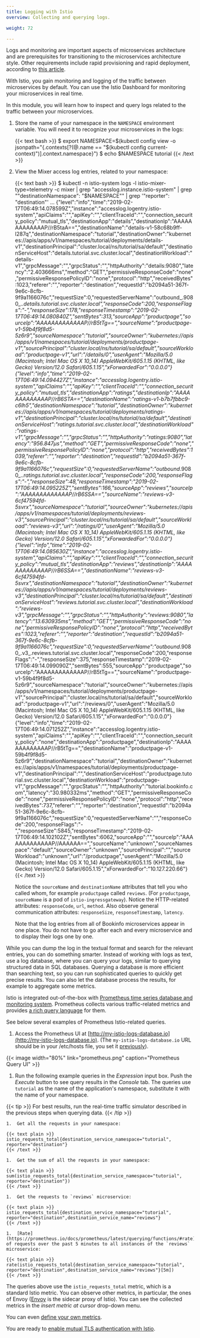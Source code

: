 ```yaml
---
title: Logging with Istio
overview: Collecting and querying logs.

weight: 72

---
```


Logs and monitoring are important aspects of microservices architecture and are prerequisites for transitioning to the microservices architecture style. Other requirements include rapid provisioning and rapid deployment, according to [this article](https://aadrake.com/posts/2017-05-20-enough-with-the-microservices.html).

With Istio, you gain monitoring and logging of the traffic between microservices by default.
You can use the Istio Dashboard for monitoring your microservices in real time.

In this module, you will learn how to inspect and query logs related to the traffic between your microservices.

1.  Store the name of your namespace in the `NAMESPACE` environment variable.
    You will need it to recognize your microservices in the logs:

    {{< text bash >}}
    $ export NAMESPACE=$(kubectl config view -o jsonpath="{.contexts[?(@.name == \"$(kubectl config current-context)\")].context.namespace}")
    $ echo $NAMESPACE
    tutorial
    {{< /text >}}

1.  View the Mixer access log entries, related to your namespace:

    {{< text bash >}}
    $ kubectl -n istio-system logs -l istio-mixer-type=telemetry -c mixer | grep "accesslog.instance.istio-system" | grep "\"destinationNamespace\": \"$NAMESPACE\"" | grep '"reporter": "destination"'
    ...
    {"level":"info","time":"2019-02-17T06:49:14.078599Z","instance":"accesslog.logentry.istio-system","apiClaims":"","apiKey":"","clientTraceId":"","connection_security_policy":"mutual_tls","destinationApp":"details","destinationIp":"AAAAAAAAAAAAAP//rB5taA==","destinationName":"details-v1-58c68b9ff-l287q","destinationNamespace":"tutorial","destinationOwner":"kubernetes://apis/apps/v1/namespaces/tutorial/deployments/details-v1","destinationPrincipal":"cluster.local/ns/tutorial/sa/default","destinationServiceHost":"details.tutorial.svc.cluster.local","destinationWorkload":"details-v1","grpcMessage":"","grpcStatus":"","httpAuthority":"details:9080","latency":"2.403666ms","method":"GET","permissiveResponseCode":"none","permissiveResponsePolicyID":"none","protocol":"http","receivedBytes":1023,"referer":"","reporter":"destination","requestId":"b2094a51-367f-9e6c-8cfb-9f9a1166076c","requestSize":0,"requestedServerName":"outbound_.9080_._.details.tutorial.svc.cluster.local","responseCode":200,"responseFlags":"-","responseSize":178,"responseTimestamp":"2019-02-17T06:49:14.080840Z","sentBytes":313,"sourceApp":"productpage","sourceIp":"AAAAAAAAAAAAAP//rB5tTg==","sourceName":"productpage-v1-59b4f9f8d5-5z6r9","sourceNamespace":"tutorial","sourceOwner":"kubernetes://apis/apps/v1/namespaces/tutorial/deployments/productpage-v1","sourcePrincipal":"cluster.local/ns/tutorial/sa/default","sourceWorkload":"productpage-v1","url":"/details/0","userAgent":"Mozilla/5.0 (Macintosh; Intel Mac OS X 10_14) AppleWebKit/605.1.15 (KHTML, like Gecko) Version/12.0 Safari/605.1.15","xForwardedFor":"0.0.0.0"}
    {"level":"info","time":"2019-02-17T06:49:14.094427Z","instance":"accesslog.logentry.istio-system","apiClaims":"","apiKey":"","clientTraceId":"","connection_security_policy":"mutual_tls","destinationApp":"ratings","destinationIp":"AAAAAAAAAAAAAP//rB6STA==","destinationName":"ratings-v1-b7b7fbbc9-c6lh5","destinationNamespace":"tutorial","destinationOwner":"kubernetes://apis/apps/v1/namespaces/tutorial/deployments/ratings-v1","destinationPrincipal":"cluster.local/ns/tutorial/sa/default","destinationServiceHost":"ratings.tutorial.svc.cluster.local","destinationWorkload":"ratings-v1","grpcMessage":"","grpcStatus":"","httpAuthority":"ratings:9080","latency":"956.847µs","method":"GET","permissiveResponseCode":"none","permissiveResponsePolicyID":"none","protocol":"http","receivedBytes":1039,"referer":"","reporter":"destination","requestId":"b2094a51-367f-9e6c-8cfb-9f9a1166076c","requestSize":0,"requestedServerName":"outbound_.9080_._.ratings.tutorial.svc.cluster.local","responseCode":200,"responseFlags":"-","responseSize":48,"responseTimestamp":"2019-02-17T06:49:14.095225Z","sentBytes":166,"sourceApp":"reviews","sourceIp":"AAAAAAAAAAAAAP//rB6SSA==","sourceName":"reviews-v3-6cf47594fd-5svrx","sourceNamespace":"tutorial","sourceOwner":"kubernetes://apis/apps/v1/namespaces/tutorial/deployments/reviews-v3","sourcePrincipal":"cluster.local/ns/tutorial/sa/default","sourceWorkload":"reviews-v3","url":"/ratings/0","userAgent":"Mozilla/5.0 (Macintosh; Intel Mac OS X 10_14) AppleWebKit/605.1.15 (KHTML, like Gecko) Version/12.0 Safari/605.1.15","xForwardedFor":"0.0.0.0"}
    {"level":"info","time":"2019-02-17T06:49:14.085630Z","instance":"accesslog.logentry.istio-system","apiClaims":"","apiKey":"","clientTraceId":"","connection_security_policy":"mutual_tls","destinationApp":"reviews","destinationIp":"AAAAAAAAAAAAAP//rB6SSA==","destinationName":"reviews-v3-6cf47594fd-5svrx","destinationNamespace":"tutorial","destinationOwner":"kubernetes://apis/apps/v1/namespaces/tutorial/deployments/reviews-v3","destinationPrincipal":"cluster.local/ns/tutorial/sa/default","destinationServiceHost":"reviews.tutorial.svc.cluster.local","destinationWorkload":"reviews-v3","grpcMessage":"","grpcStatus":"","httpAuthority":"reviews:9080","latency":"13.630935ms","method":"GET","permissiveResponseCode":"none","permissiveResponsePolicyID":"none","protocol":"http","receivedBytes":1023,"referer":"","reporter":"destination","requestId":"b2094a51-367f-9e6c-8cfb-9f9a1166076c","requestSize":0,"requestedServerName":"outbound_.9080_.v3_.reviews.tutorial.svc.cluster.local","responseCode":200,"responseFlags":"-","responseSize":375,"responseTimestamp":"2019-02-17T06:49:14.099090Z","sentBytes":555,"sourceApp":"productpage","sourceIp":"AAAAAAAAAAAAAP//rB5tTg==","sourceName":"productpage-v1-59b4f9f8d5-5z6r9","sourceNamespace":"tutorial","sourceOwner":"kubernetes://apis/apps/v1/namespaces/tutorial/deployments/productpage-v1","sourcePrincipal":"cluster.local/ns/tutorial/sa/default","sourceWorkload":"productpage-v1","url":"/reviews/0","userAgent":"Mozilla/5.0 (Macintosh; Intel Mac OS X 10_14) AppleWebKit/605.1.15 (KHTML, like Gecko) Version/12.0 Safari/605.1.15","xForwardedFor":"0.0.0.0"}
    {"level":"info","time":"2019-02-17T06:49:14.071252Z","instance":"accesslog.logentry.istio-system","apiClaims":"","apiKey":"","clientTraceId":"","connection_security_policy":"none","destinationApp":"productpage","destinationIp":"AAAAAAAAAAAAAP//rB5tTg==","destinationName":"productpage-v1-59b4f9f8d5-5z6r9","destinationNamespace":"tutorial","destinationOwner":"kubernetes://apis/apps/v1/namespaces/tutorial/deployments/productpage-v1","destinationPrincipal":"","destinationServiceHost":"productpage.tutorial.svc.cluster.local","destinationWorkload":"productpage-v1","grpcMessage":"","grpcStatus":"","httpAuthority":"tutorial.bookinfo.com","latency":"30.980332ms","method":"GET","permissiveResponseCode":"none","permissiveResponsePolicyID":"none","protocol":"http","receivedBytes":737,"referer":"","reporter":"destination","requestId":"b2094a51-367f-9e6c-8cfb-9f9a1166076c","requestSize":0,"requestedServerName":"","responseCode":200,"responseFlags":"-","responseSize":5845,"responseTimestamp":"2019-02-17T06:49:14.102102Z","sentBytes":6062,"sourceApp":"","sourceIp":"AAAAAAAAAAAAAP//AAAAAA==","sourceName":"unknown","sourceNamespace":"default","sourceOwner":"unknown","sourcePrincipal":"","sourceWorkload":"unknown","url":"/productpage","userAgent":"Mozilla/5.0 (Macintosh; Intel Mac OS X 10_14) AppleWebKit/605.1.15 (KHTML, like Gecko) Version/12.0 Safari/605.1.15","xForwardedFor":"10.127.220.66"}
    {{< /text >}}

    Notice the `sourceName` and `destinationName` attributes that tell you who called whom, for example `productpage`
    called `reviews`. (For `productpage`, `sourceName` is a pod of `istio-ingressgateway`).
    Notice the HTTP-related attributes: `responseCode`, `url`, `method`.
    Also observe general communication attributes: `responseSize`, `responseTimestamp`, `latency`.

    Note that the log entries from all of Bookinfo microservices appear in one place.
    You do not have to go after each and every microservice and to display their logs one by one.

While you can dump the log in the textual format and search for the relevant
entries, you can do something smarter. Instead of working with logs as text, use
a log database, where you can query your logs, similar to querying structured
data in SQL databases. Querying a database is more efficient than searching
text, so you can run sophisticated queries to quickly get precise results. You
can also let the database process the results, for example to aggregate some
metrics.

Istio is integrated out-of-the-box with
[Prometheus time series database and monitoring system](https://prometheus.io). Prometheus collects various
traffic-related metrics and provides
[a rich query language](https://prometheus.io/docs/prometheus/latest/querying/basics/) for them.

See below several examples of Prometheus Istio-related queries.

1.  Access the Prometheus UI at [http://my-istio-logs-database.io](http://my-istio-logs-database.io).
(The `my-istio-logs-database.io` URL should be in your /etc/hosts file, you set it
[previously](/docs/tutorial/run-bookinfo-with-kubernetes/#update-your-etc-hosts-file)).

{{< image width="80%"
    link="prometheus.png"
    caption="Prometheus Query UI"
    >}}

1.  Run the following example queries in the _Expression_ input box. Push the _Execute_ button to see query results in
the _Console_ tab. The queries use `tutorial` as the name of the application's namespace, substitute it with the name of
your namespace.

{{< tip >}}
For best results, run the real-time traffic simulator described in the previous steps when querying data.
{{< /tip >}}

    1.  Get all the requests in your namespace:

    {{< text plain >}}
    istio_requests_total{destination_service_namespace="tutorial", reporter="destination"}
    {{< /text >}}

    1.  Get the sum of all the requests in your namespace:

    {{< text plain >}}
    sum(istio_requests_total{destination_service_namespace="tutorial", reporter="destination"})
    {{< /text >}}

    1.  Get the requests to `reviews` microservice:

    {{< text plain >}}
    istio_requests_total{destination_service_namespace="tutorial", reporter="destination",destination_service_name="reviews"}
    {{< /text >}}

    1.  [Rate](https://prometheus.io/docs/prometheus/latest/querying/functions/#rate) of requests over the past 5 minutes to all instances of the `reviews` microservice:

    {{< text plain >}}
    rate(istio_requests_total{destination_service_namespace="tutorial", reporter="destination",destination_service_name="reviews"}[5m])
    {{< /text >}}

The queries above use the `istio_requests_total` metric, which is a standard Istio metric. You can observe
other metrics, in particular, the ones of Envoy ([Envoy](https://www.envoyproxy.io) is the sidecar proxy of Istio). You
can see the collected metrics in the _insert metric at cursor_ drop-down menu.

You can even [define your own metrics](/docs/tasks/observability/metrics/collecting-metrics/).

You are ready to [enable mutual TLS authentication with Istio](/docs/examples/microservices-istio/add-mtls).
